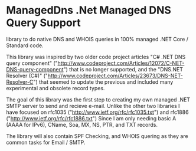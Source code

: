 # ManagedDns .Net Managed DNS Query Support

library to do native DNS and WHOIS queries in 100% managed .NET Core / Standard code.

This library was inspired by two older code project articles "C# .NET DNS query component" ("http://www.codeproject.com/Articles/12072/C-NET-DNS-query-component") that is no longer supported, and the "DNS.NET Resolver (C#)" ("http://www.codeproject.com/Articles/23673/DNS-NET-Resolver-C") that seemed to update the previous and included many experimental and obsolete record types.

The goal of this library was the first step to creating my own managed .NET SMTP server to send and recieve e-mail. Unlike the other two libraries I have focused on rfc1035 ("http://www.ietf.org/rfc/rfc1035.txt") and rfc1886 ("http://www.ietf.org/rfc/rfc1886.txt") Since I am only needing basic A (AAAA for IPv6), CName, Soa, MX, NS, PTR, and TXT records.

The library will also contain SPF Checking, and WHOIS quering as they are common tasks for Email / SMTP.
